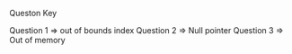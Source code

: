 Queston Key

Question 1 => out of bounds index
Question 2 => Null pointer
Question 3 => Out of memory
